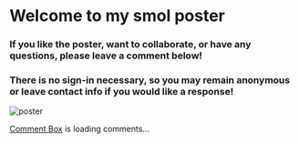 # Welcome to my smol poster

### If you like the poster, want to collaborate, or have any questions, please leave a comment below!


### There is no sign-in necessary, so you may remain anonymous or leave contact info if you would like a response!

![poster](https://i.imgur.com/T93Ip5Q.png)


 <div id="HCB_comment_box"><a href="http://www.htmlcommentbox.com">Comment Box</a> is loading comments...</div>
 <link rel="stylesheet" type="text/css" href="https://www.htmlcommentbox.com/static/skins/bootstrap/twitter-bootstrap.css?v=0" />
 <script type="text/javascript" id="hcb"> /*<!--*/ if(!window.hcb_user){hcb_user={};} (function(){var s=document.createElement("script"), l=hcb_user.PAGE || (""+window.location).replace(/'/g,"%27"), h="https://www.htmlcommentbox.com";s.setAttribute("type","text/javascript");s.setAttribute("src", h+"/jread?page="+encodeURIComponent(l).replace("+","%2B")+"&mod=%241%24wq1rdBcg%24p1Fwx4q2GINBWzq5cHdUM."+"&opts=16858&num=10&ts=1580007212268");if (typeof s!="undefined") document.getElementsByTagName("head")[0].appendChild(s);})(); /*-->*/ </script>
